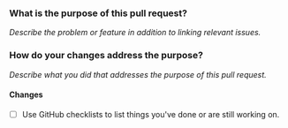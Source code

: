 ### What is the purpose of this pull request?
_Describe the problem or feature in addition to linking relevant issues._

### How do your changes address the purpose?
_Describe what you did that addresses the purpose of this pull request._

#### Changes
- [ ] Use GitHub checklists to list things you've done or are still working on.

